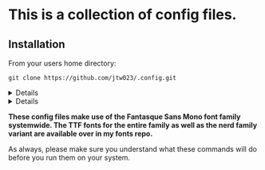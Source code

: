 # This is a collection of config files.

## Installation

From your users home directory:
~~~
git clone https://github.com/jtw023/.config.git
~~~

<details>
	<h1><summary>Linux</summary></h1>

Then as a normal user run commands:
~~~
cp -v ~$USER/.config/Xresources/.Xresources ~$USER/.Xresources && cp -v ~$USER/.config/xinit/.xinitrc ~$USER/.xinitrc && cp -v ~$USER/.config/Xauthority/.Xauthority ~$USER/.Xauthority && cp -v ~$USER/.config/zsh/.zshenv ~$USER/.zshenv && sudo cp -v ~$USER/.config/zsh/.zshrc.root /root/.zshrc && sudo cp -v ~$USER/.config/zsh/bira.zsh-theme /usr/share/zsh/themes/bira.zsh-theme 
~~~
~~~
ln -s ~$USER/.config/Linux/nvim ~$USER/.config/
~~~
</details>

<details>
	<h1><summary>MacOS</summary></h1>

Then as a normal user run commands:
~~~
ln -s $HOME/.config/MacOS/nvim $HOME/.config/
~~~
~~~
ln -s $HOME/.config/MacOS/zsh/.zshrc $HOME/
~~~
~~~
ln -s $HOME/.config/MacOS/kitty $HOME/.config/
~~~
~~~
cp $HOME/.config/MacOS/.gitignore $HOME/.config/
~~~
</details>

<b>These config files make use of the Fantasque Sans Mono font family systemwide. The TTF fonts for the entire family as well as the nerd family variant are available over in my fonts repo.</b>

As always, please make sure you understand what these commands will do before you run them on your system.
